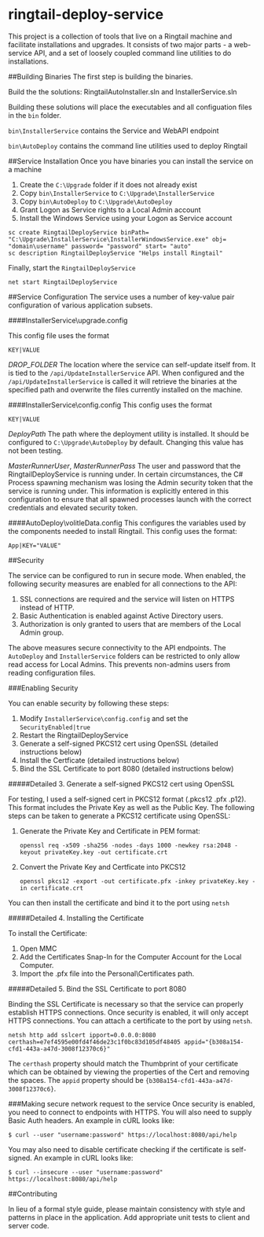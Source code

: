 ringtail-deploy-service
===================

This project is a collection of tools that live on a Ringtail machine and facilitate installations and upgrades.  It consists of two major parts - a web-service API, and a set of loosely coupled command line utilities to do installations.

##Building Binaries
The first step is building the binaries.

Build the the solutions: RingtailAutoInstaller.sln and InstallerService.sln

Building these solutions will place the executables and all configuation files in the `bin` folder. 

`bin\InstallerService` contains the Service and WebAPI endpoint

`bin\AutoDeploy` contains the command line utilities used to deploy Ringtail


##Service Installation
Once you have binaries you can install the service on a machine

1.  Create the `C:\Upgrade` folder if it does not already exist
2.  Copy `bin\InstallerService` to `C:\Upgrade\InstallerService`
3.  Copy `bin\AutoDeploy` to `C:\Upgrade\AutoDeploy`
4.  Grant Logon as Service rights to a Local Admin account
5.  Install the Windows Service using your Logon as Service account 
```
sc create RingtailDeployService binPath= "C:\Upgrade\InstallerService\InstallerWindowsService.exe" obj= "domain\username" password= "password" start= "auto"
sc description RingtailDeployService "Helps install Ringtail"
```

Finally, start the `RingtailDeployService`
```
net start RingtailDeployService
```


##Service Configuration
The service uses a number of key-value pair configuration of various application subsets.

####InstallerService\upgrade.config

This config file uses the format
```
KEY|VALUE
```

*DROP_FOLDER*
The location where the service can self-update itself from. It is tied to the `/api/UpdateInstallerService` API. When configured and the `/api/UpdateInstallerService` is called it will retrieve the binaries at the specified path and overwrite the files currently installed on the machine. 

####InstallerService\config.config
This config uses the format
```
KEY|VALUE
```
*DeployPath*
The path where the deployment utility is installed. It should be configured to `C:\Upgrade\AutoDeploy` by default.  Changing this value has not been testing.

*MasterRunnerUser*, *MasterRunnerPass*
The user and password that the RingtailDeployService is running under.  In certain circumstances, the C# Process spawning mechanism was losing the Admin security token that the service is running under. This information is explicitly entered in this configuration to ensure that all spawned processes launch with the correct credentials and elevated security token.



####AutoDeploy\volitleData.config
This configures the variables used by the components needed to install Ringtail. This config uses the format:
```
App|KEY="VALUE"
```

##Security

The service can be configured to run in secure mode. When enabled, the following security measures are enabled for all connections to the API:

1. SSL connections are required and the service will listen on HTTPS instead of HTTP.
2. Basic Authentication is enabled against Active Directory users.
3. Authorization is only granted to users that are members of the Local Admin group.

The above measures secure connectivity to the API endpoints. The `AutoDeploy` and `InstallerService` folders can be restricted to only allow read access for Local Admins.  This prevents non-admins users from reading configuration files.

###Enabling Security

You can enable security by following these steps:

1. Modify `InstallerService\config.config` and set the `SecurityEnabled|true`
2. Restart the RingtailDeployService
3. Generate a self-signed PKCS12 cert using OpenSSL (detailed instructions below)
4. Install the Certficate (detailed instructions below)
5. Bind the SSL Certificate to port 8080 (detailed instructions below)

#####Detailed 3. Generate a self-signed PKCS12 cert using OpenSSL

For testing, I used a self-signed cert in PKCS12 format (.pkcs12 .pfx .p12). This format includes the Private Key as well as the Public Key. The following steps can be taken to generate a PKCS12 certificate using OpenSSL:

1. Generate the Private Key and Certificate in PEM format:

    ```
    openssl req -x509 -sha256 -nodes -days 1000 -newkey rsa:2048 -keyout privateKey.key -out certificate.crt
    ```
    
2. Convert the Private Key and Certficate into PKCS12

    ```
    openssl pkcs12 -export -out certificate.pfx -inkey privateKey.key -in certificate.crt
    ```

You can then install the certificate and bind it to the port using `netsh`

#####Detailed 4. Installing the Certificate

To install the Certificate:

1. Open MMC
2. Add the Certificates Snap-In for the Computer Account for the Local Computer.
3. Import the .pfx file into the Personal\Certificates path.

#####Detailed 5. Bind the SSL Certificate to port 8080

Binding the SSL Certificate is necessary so that the service can properly establish HTTPS connections. Once security is enabled, it will only accept HTTPS connections.  You can attach a certificate to the port by using `netsh`.

```
netsh http add sslcert ipport=0.0.0.0:8080 certhash=e7ef4595e00fd4f46de23c1f0bc83d105df48405 appid="{b308a154-cfd1-443a-a47d-3008f12370c6}"
```
  
The `certhash` property should match the Thumbprint of your certificate which can be obtained by viewing the properties of the Cert and removing the spaces. The `appid` property should be `{b308a154-cfd1-443a-a47d-3008f12370c6}`.

###Making secure network request to the service
Once security is enabled, you need to connect to endpoints with HTTPS.  You will also need to supply Basic Auth headers.  An example in cURL looks like:

```
$ curl --user "username:password" https://localhost:8080/api/help
```

You may also need to disable certificate checking if the certificate is self-signed.  An example in cURL looks like:

```
$ curl --insecure --user "username:password" https://localhost:8080/api/help
```


##Contributing

In lieu of a formal style guide, please maintain consistency with style and patterns in place in the application. Add appropriate unit tests to client and server code.




